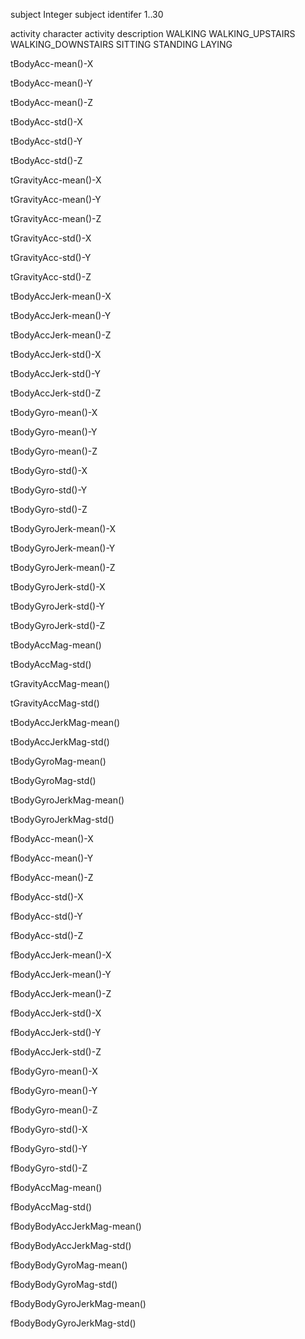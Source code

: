 
subject
    Integer subject identifer
        1..30 

activity
    character activity description
        WALKING
        WALKING_UPSTAIRS
        WALKING_DOWNSTAIRS
        SITTING
        STANDING
        LAYING

tBodyAcc-mean()-X	

tBodyAcc-mean()-Y	

tBodyAcc-mean()-Z	

tBodyAcc-std()-X	

tBodyAcc-std()-Y	

tBodyAcc-std()-Z	

tGravityAcc-mean()-X	

tGravityAcc-mean()-Y	

tGravityAcc-mean()-Z	

tGravityAcc-std()-X	

tGravityAcc-std()-Y	

tGravityAcc-std()-Z	

tBodyAccJerk-mean()-X	

tBodyAccJerk-mean()-Y	

tBodyAccJerk-mean()-Z	

tBodyAccJerk-std()-X	

tBodyAccJerk-std()-Y	

tBodyAccJerk-std()-Z	

tBodyGyro-mean()-X	

tBodyGyro-mean()-Y	

tBodyGyro-mean()-Z	

tBodyGyro-std()-X	

tBodyGyro-std()-Y	

tBodyGyro-std()-Z	

tBodyGyroJerk-mean()-X	

tBodyGyroJerk-mean()-Y	

tBodyGyroJerk-mean()-Z	

tBodyGyroJerk-std()-X	

tBodyGyroJerk-std()-Y	

tBodyGyroJerk-std()-Z	

tBodyAccMag-mean()	

tBodyAccMag-std()	

tGravityAccMag-mean()	

tGravityAccMag-std()	

tBodyAccJerkMag-mean()	

tBodyAccJerkMag-std()	

tBodyGyroMag-mean()	

tBodyGyroMag-std()	

tBodyGyroJerkMag-mean()	

tBodyGyroJerkMag-std()	

fBodyAcc-mean()-X	

fBodyAcc-mean()-Y	

fBodyAcc-mean()-Z	

fBodyAcc-std()-X	

fBodyAcc-std()-Y	

fBodyAcc-std()-Z	

fBodyAccJerk-mean()-X	

fBodyAccJerk-mean()-Y	

fBodyAccJerk-mean()-Z	

fBodyAccJerk-std()-X	

fBodyAccJerk-std()-Y	

fBodyAccJerk-std()-Z	

fBodyGyro-mean()-X	

fBodyGyro-mean()-Y	

fBodyGyro-mean()-Z	

fBodyGyro-std()-X	

fBodyGyro-std()-Y	

fBodyGyro-std()-Z	

fBodyAccMag-mean()	

fBodyAccMag-std()	

fBodyBodyAccJerkMag-mean()	

fBodyBodyAccJerkMag-std()	

fBodyBodyGyroMag-mean()	

fBodyBodyGyroMag-std()	

fBodyBodyGyroJerkMag-mean()	

fBodyBodyGyroJerkMag-std()